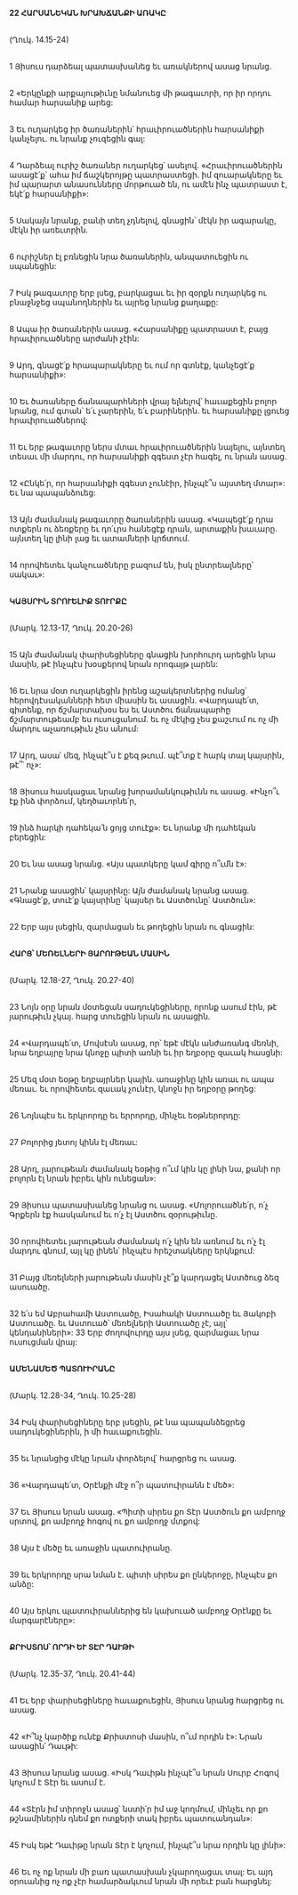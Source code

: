 **22 ՀԱՐՍԱՆԵԿԱՆ ԽՐԱԽՃԱՆՔԻ ԱՌԱԿԸ**

\
(Ղուկ. 14.15-24)

\
1 Յիսուս դարձեալ պատասխանեց եւ առակներով ասաց նրանց.

\
2 «Երկընքի արքայութիւնը նմանուեց մի թագաւորի, որ իր որդու համար հարսանիք արեց:

\
3 Եւ ուղարկեց իր ծառաներին՝ հրաւիրուածներին հարսանիքի կանչելու. ու նրանք չուզեցին գալ:

\
4 Դարձեալ ուրիշ ծառաներ ուղարկեց՝ ասելով. «Հրաւիրուածներին ասացէ՛ք՝ ահա իմ ճաշկերոյթը պատրաստեցի. իմ զուարակները եւ իմ պարարտ անասունները մորթուած են, ու ամէն ինչ պատրաստ է, եկէ՛ք հարսանիքի»:

\
5 Սակայն նրանք, բանի տեղ չդնելով, գնացին՝ մէկն իր ագարակը, մէկն իր առեւտրին.

\
6 ուրիշներ էլ բռնեցին նրա ծառաներին, անպատուեցին ու սպանեցին:

\
7 Իսկ թագաւորը երբ լսեց, բարկացաւ եւ իր զօրքն ուղարկեց ու բնաջնջեց սպանողներին եւ այրեց նրանց քաղաքը:

\
8 Ապա իր ծառաներին ասաց. «Հարսանիքը պատրաստ է, բայց հրաւիրուածները արժանի չէին:

\
9 Արդ, գնացէ՛ք հրապարակները եւ ում որ գտնէք, կանչեցէ՛ք հարսանիքի»:

\
10 Եւ ծառաները ճանապարհների վրայ ելնելով՝ հաւաքեցին բոլոր նրանց, ում գտան՝ ե՛ւ չարերին, ե՛ւ բարիներին. եւ հարսանիքը լցուեց հրաւիրուածներով:

\
11 Եւ երբ թագաւորը ներս մտաւ հրաւիրուածներին նայելու, այնտեղ տեսաւ մի մարդու, որ հարսանիքի զգեստ չէր հագել, ու նրան ասաց.

\
12 «Ընկե՛ր, որ հարսանիքի զգեստ չունէիր, ինչպէ՞ս այստեղ մտար»: Եւ նա պապանձուեց:

\
13 Այն ժամանակ թագաւորը ծառաներին ասաց. «Կապեցէ՛ք դրա ոտքերն ու ձեռքերը եւ դո՛ւրս հանեցէք դրան, արտաքին խաւարը. այնտեղ կը լինի լաց եւ ատամների կրճտում.

\
14 որովհետեւ կանչուածները բազում են, իսկ ընտրեալները՝ սակաւ»:

\
**ԿԱՅՍՐԻՆ ՏՐՈՒԵԼԻՔ ՏՈՒՐՔԸ**

\
(Մարկ. 12.13-17, Ղուկ. 20.20-26)

\
15 Այն ժամանակ փարիսեցիները գնացին խորհուրդ արեցին նրա մասին, թէ ինչպէս խօսքերով նրան որոգայթ լարեն:

\
16 Եւ նրա մօտ ուղարկեցին իրենց աշակերտներից ոմանց՝ հերովդէսականների հետ միասին եւ ասացին. «Վարդապե՛տ, գիտենք, որ ճշմարտախօս ես եւ Աստծու ճանապարհը ճշմարտութեամբ ես ուսուցանում. եւ ոչ մէկից չես քաշւում ու ոչ մի մարդու աչառութիւն չես անում:

\
17 Արդ, ասա՛ մեզ, ինչպէ՞ս է քեզ թւում. պէ՞տք է հարկ տալ կայսրին, թէ՞՝ ոչ»:

\
18 Յիսուս հասկացաւ նրանց խորամանկութիւնն ու ասաց. «Ինչո՞ւ էք ինձ փորձում, կեղծաւորնե՛ր,

\
19 ինձ հարկի դահեկա՛ն ցոյց տուէք»: Եւ նրանք մի դահեկան բերեցին:

\
20 Եւ նա ասաց նրանց. «Այս պատկերը կամ գիրը ո՞ւմն է»:

\
21 Նրանք ասացին՝ կայսրինը: Այն ժամանակ նրանց ասաց. «Գնացէ՛ք, տուէ՛ք կայսրինը՝ կայսեր եւ Աստծունը՝ Աստծուն»:

\
22 Երբ այս լսեցին, զարմացան եւ թողեցին նրան ու գնացին:

\
**ՀԱՐՑ՝ ՄԵՌԵԼՆԵՐԻ ՅԱՐՈՒԹԵԱՆ ՄԱՍԻՆ**

\
(Մարկ. 12.18-27, Ղուկ. 20.27-40)

\
23 Նոյն օրը նրան մօտեցան սադուկեցիները, որոնք ասում էին, թէ յարութիւն չկայ. հարց տուեցին նրան ու ասացին.

\
24 «Վարդապե՛տ, Մովսէսն ասաց, որ՝ եթէ մէկն անժառանգ մեռնի, նրա եղբայրը նրա կնոջը պիտի առնի եւ իր եղբօրը զաւակ հասցնի:

\
25 Մեզ մօտ եօթը եղբայրներ կային. առաջինը կին առաւ ու ապա մեռաւ. եւ որովհետեւ զաւակ չունէր, կնոջն իր եղբօրը թողեց:

\
26 Նոյնպէս եւ երկրորդը եւ երրորդը, մինչեւ եօթներորդը:

\
27 Բոլորից յետոյ կինն էլ մեռաւ:

\
28 Արդ, յարութեան ժամանակ եօթից ո՞ւմ կին կը լինի նա, քանի որ բոլորն էլ նրան իբրեւ կին ունեցան»:

\
29 Յիսուս պատասխանեց նրանց ու ասաց. «Մոլորուածնե՛ր, ո՛չ Գրքերն էք հասկանում եւ ո՛չ էլ Աստծու զօրութիւնը.

\
30 որովհետեւ յարութեան ժամանակ ո՛չ կին են առնում եւ ո՛չ էլ մարդու գնում, այլ կը լինեն՝ ինչպէս հրեշտակները երկնքում:

\
31 Բայց մեռելների յարութեան մասին չէ՞ք կարդացել Աստծուց ձեզ ասուածը.

\
32 ե՛ս եմ Աբրահամի Աստուածը, Իսահակի Աստուածը եւ Յակոբի Աստուածը. եւ Աստուած՝ մեռելների Աստուածը չէ, այլ՝ կենդանիների»: 33 Երբ ժողովուրդը այս լսեց, զարմացաւ նրա ուսուցման վրայ:

\
**ԱՄԵՆԱՄԵԾ ՊԱՏՈՒԻՐԱՆԸ**

\
(Մարկ. 12.28-34, Ղուկ. 10.25-28)

\
34 Իսկ փարիսեցիները երբ լսեցին, թէ նա պապանձեցրեց սադուկեցիներին, ի մի հաւաքուեցին.

\
35 եւ նրանցից մէկը նրան փորձելով՝ հարցրեց ու ասաց.

\
36 «Վարդապե՛տ, Օրէնքի մէջ ո՞ր պատուիրանն է մեծ»:

\
37 Եւ Յիսուս նրան ասաց. «Պիտի սիրես քո Տէր Աստծուն քո ամբողջ սրտով, քո ամբողջ հոգով ու քո ամբողջ մտքով:

\
38 Այս է մեծը եւ առաջին պատուիրանը.

\
39 եւ երկրորդը սրա նման է. պիտի սիրես քո ընկերոջը, ինչպէս քո անձը:

\
40 Այս երկու պատուիրաններից են կախուած ամբողջ Օրէնքը եւ մարգարէները»:

\
**ՔՐԻՍՏՈՍ՝ ՈՐԴԻ ԵՒ ՏԷՐ ԴԱՒԹԻ**

\
(Մարկ. 12.35-37, Ղուկ. 20.41-44)

\
41 Եւ երբ փարիսեցիները հաւաքուեցին, Յիսուս նրանց հարցրեց ու ասաց.

\
42 «Ի՞նչ կարծիք ունէք Քրիստոսի մասին, ո՞ւմ որդին է»: Նրան ասացին՝ Դաւթի:

\
43 Յիսուս նրանց ասաց. «Իսկ Դաւիթն ինչպէ՞ս նրան Սուրբ Հոգով կոչում է Տէր եւ ասում է.

\
44 «Տէրն իմ տիրոջն ասաց՝ նստի՛ր իմ աջ կողմում, մինչեւ որ քո թշնամիներին դնեմ քո ոտքերի տակ իբրեւ պատուանդան»:

\
45 Իսկ եթէ Դաւիթը նրան Տէր է կոչում, ինչպէ՞ս նրա որդին կը լինի»:

\
46 Եւ ոչ ոք նրան մի բառ պատասխան չկարողացաւ տալ: Եւ այդ օրուանից ոչ ոք չէր համարձակւում նրան մի որեւէ բան հարցնել:
